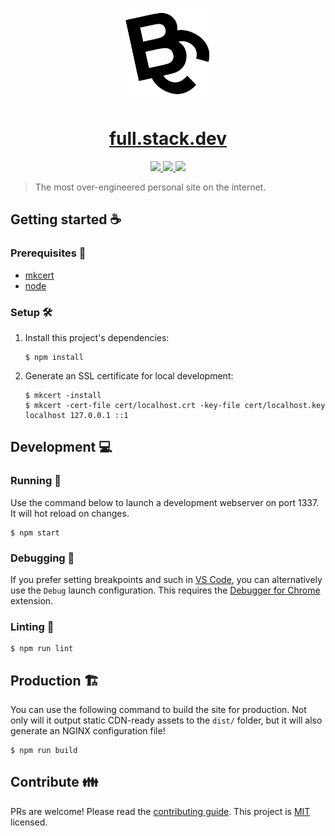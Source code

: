 <p align="center">
  <img width="150px" src="./src/images/bc.png">
</p>

<h1 align="center">
  <a href="https://full.stack.dev">full.stack.dev</a>
</h1>

<p align="center">
  <a href="https://github.com/bcanseco/full.stack.dev/actions?query=workflow%3Anpm">
    <img src="https://github.com/bcanseco/full.stack.dev/workflows/npm/badge.svg">
  </a>

  <a href="https://github.com/bcanseco/full.stack.dev/actions?query=workflow%3Amarkdown">
    <img src="https://github.com/bcanseco/full.stack.dev/workflows/markdown/badge.svg">
  </a>

  <a href="https://github.com/bcanseco/full.stack.dev/actions?query=workflow%3Acommitizen">
    <img src="https://github.com/bcanseco/full.stack.dev/workflows/commitizen/badge.svg">
  </a>
</p>

> The most over-engineered personal site on the internet.

## Getting started ☕

### Prerequisites 📝

* [mkcert](https://github.com/FiloSottile/mkcert)
* [node](https://nodejs.org)

### Setup 🛠

1. Install this project's dependencies:
   ```console
   $ npm install
   ```
1. Generate an SSL certificate for local development:
   ```console
   $ mkcert -install
   $ mkcert -cert-file cert/localhost.crt -key-file cert/localhost.key localhost 127.0.0.1 ::1
   ```

## Development 💻

### Running 👟

Use the command below to launch a development webserver on port 1337. It will hot reload on changes.

```console
$ npm start
```

### Debugging 🐞

If you prefer setting breakpoints and such in [VS Code](https://code.visualstudio.com), you can alternatively use the `Debug` launch configuration. This requires the [Debugger for Chrome](https://marketplace.visualstudio.com/items?itemName=msjsdiag.debugger-for-chrome) extension.

### Linting 🧹

```console
$ npm run lint
```

## Production 🏗

You can use the following command to build the site for production. Not only will it output static CDN-ready assets to the `dist/` folder, but it will also generate an NGINX configuration file!

```console
$ npm run build
```

## Contribute 👪

PRs are welcome! Please read the [contributing guide](.github/CONTRIBUTING.md). This project is [MIT](LICENSE) licensed.
